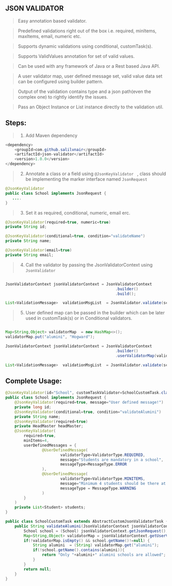 ## JSON VALIDATOR

> Easy annotation based validator.

> Predefined validations right out of the box i.e. required, minItems, maxItems, email, numeric etc.

> Supports dynamic validations using conditional, customTask(s).

> Supports ValidValues annotation for set of valid values.

> Can be used with any framework of Java or a Rest based Java API.

> A user validator map, user defined message set, valid value data set can be configured using builder pattern.

>  Output of the validation contains type and a json path(even the complex one) to rightly identify the issues.

> Pass an Object Instance or List instance directly to the validation util.

## Steps:
> 1. Add Maven dependency

```java
<dependency>
    <groupId>com.github.salilvnair</groupId>
    <artifactId>json-validator</artifactId>
    <version>1.0.0</version>
</dependency>
```

> 2. Annotate a class or a field using  `@JsonKeyValidator ` , class should be implementing the marker interface named `JsonRequest `
```java
@JsonKeyValidator 
public class School implements JsonRequest {
   ....
}
```

> 3. Set it as required, conditional, numeric, email erc.

```java
@JsonKeyValidator(required=true, numeric=true)
private String id;
```

```java
@JsonKeyValidator(conditional=true, condition="validateName")
private String name;
```

```java
@JsonKeyValidator(email=true)
private String email;
```

> 4. Call the validator by passing the JsonValidatorContext using `JsonValidator`

```java

JsonValidatorContext jsonValidatorContext = JsonValidatorContext
                                                .builder()
                                                .build();

List<ValidationMessage>  validationMsgList  = JsonValidator.validate(school, jsonValidatorContext);
```
> 5. User defined map can be passed in the builder which can be later used in customTask(s) or in Conditional validators.
		
```java

Map<String,Object> validatorMap  = new HashMap<>();
validatorMap.put("alumini", "Hogward");

JsonValidatorContext jsonValidatorContext = JsonValidatorContext
                                                .builder()
                                                .userValidatorMap(validatorMap).build();

List<ValidationMessage>  validationMsgList  = JsonValidator.validate(school, jsonValidatorContext);
```
## Complete Usage:
```java
@JsonKeyValidator(id="School", customTaskValidator=SchoolCustomTask.class)
public class School implements JsonRequest {
	@JsonKeyValidator(required=true, message="User defined message!")
	private long id;
	@JsonKeyValidator(conditional=true, condition="validateAlumini")
	private String name;
	@JsonKeyValidator(required=true)
	private HeadMaster headMaster;
	@JsonKeyValidator(
		required=true,
		minItems=4,	
		userDefinedMessages = {
				@UserDefinedMessage(
						validatorType=ValidatorType.REQUIRED,
						message="Students are mandatory in a school",
						messageType=MessageType.ERROR
				),
				@UserDefinedMessage(
						validatorType=ValidatorType.MINITEMS,
						message="Minimum 4 students should be there at "+JsonKeyValidatorConstant.PATH_PLACEHOLDER,
						messageType = MessageType.WARNING
				)
		}
	)
	private List<Student> students;
}
```
```java
public class SchoolCustomTask extends AbstractCustomJsonValidatorTask {
	public String validateAlumini(JsonValidatorContext jsonValidatorContext) {
		School school = (School) jsonValidatorContext.getJsonRequest();
		Map<String,Object> validatorMap = jsonValidatorContext.getUserValidatorMap();
		if(!validatorMap.isEmpty() && school.getName()!=null) {
			String alumini  = (String) validatorMap.get("alumini");
			if(!school.getName().contains(alumini)){
				return "Only "+alumini+" alumini schools are allowed";
			}
		}
		return null;
	}
}
```
